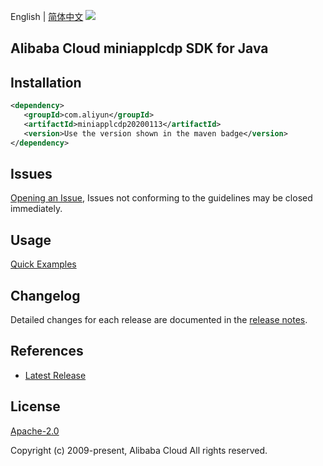 English | [简体中文](README-CN.md)
![](https://aliyunsdk-pages.alicdn.com/icons/AlibabaCloud.svg)

## Alibaba Cloud miniapplcdp SDK for Java

## Installation

```xml
<dependency>
   <groupId>com.aliyun</groupId>
   <artifactId>miniapplcdp20200113</artifactId>
   <version>Use the version shown in the maven badge</version>
</dependency>
```

## Issues
[Opening an Issue](https://github.com/aliyun/alibabacloud-java-sdk/issues/new), Issues not conforming to the guidelines may be closed immediately.

## Usage
[Quick Examples](https://github.com/aliyun/alibabacloud-java-sdk/blob/master/docs/0-Examples-EN.md#quick-examples)

## Changelog
Detailed changes for each release are documented in the [release notes](./ChangeLog.txt).

## References
* [Latest Release](https://github.com/aliyun/alibabacloud-java-sdk/)

## License
[Apache-2.0](http://www.apache.org/licenses/LICENSE-2.0)

Copyright (c) 2009-present, Alibaba Cloud All rights reserved.